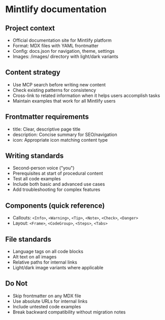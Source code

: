 # Mintlify documentation

## Project context
- Official documentation site for Mintlify platform
- Format: MDX files with YAML frontmatter
- Config: docs.json for navigation, theme, settings
- Images: /images/ directory with light/dark variants

## Content strategy
- Use MCP search before writing new content
- Check existing patterns for consistency
- Cross-link to related information when it helps users accomplish tasks
- Maintain examples that work for all Mintlify users

## Frontmatter requirements
- title: Clear, descriptive page title
- description: Concise summary for SEO/navigation
- icon: Appropriate icon matching content type

## Writing standards
- Second-person voice ("you")
- Prerequisites at start of procedural content
- Test all code examples
- Include both basic and advanced use cases
- Add troubleshooting for complex features

## Components (quick reference)
- Callouts: `<Info>`, `<Warning>`, `<Tip>`, `<Note>`, `<Check>`, `<Danger>`
- Layout: `<Frame>`, `<CodeGroup>`, `<Steps>`, `<Tabs>`

## File standards
- Language tags on all code blocks
- Alt text on all images
- Relative paths for internal links
- Light/dark image variants where applicable

## Do Not
- Skip frontmatter on any MDX file
- Use absolute URLs for internal links
- Include untested code examples
- Break backward compatibility without migration notes
